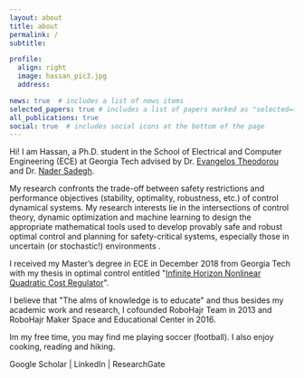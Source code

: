 ```yaml
---
layout: about
title: about
permalink: /
subtitle: 

profile:
  align: right
  image: hassan_pic3.jpg
  address: 

news: true  # includes a list of news items
selected_papers: true # includes a list of papers marked as "selected={true}"
all_publications: true
social: true  # includes social icons at the bottom of the page
---
```


Hi! I am Hassan, a Ph.D. student in the School of Electrical and Computer Engineering (ECE) at Georgia Tech advised by Dr. [Evangelos Theodorou](https://scholar.google.com/citations?hl=en&user=dG9MV7oAAAAJ) and Dr. [Nader Sadegh](https://scholar.google.com/citations?user=TS4freMAAAAJ&hl=en). 

My research confronts the trade-off between safety restrictions and performance objectives (stability, optimality, robustness, etc.) of control dynamical systems. My research interests lie in the intersections of control theory, dynamic optimization and machine learning to design the appropriate mathematical tools used to develop provably safe and robust optimal control and planning for safety-critical systems, especially those in uncertain (or stochastic!) environments . 

I received my Master’s degree in ECE in December 2018 from Georgia Tech with my thesis in optimal control entitled "[Infinite Horizon Nonlinear Quadratic Cost Regulator](https://smartech.gatech.edu/handle/1853/60821)".

I believe that "The alms of knowledge is to educate" and thus besides my academic work and research, I cofounded RoboHajr Team in 2013 and RoboHajr Maker Space and Educational Center in 2016. 

Im my free time, you may find me playing soccer (football). I also enjoy cooking, reading and hiking.

Google Scholar | LinkedIn | ResearchGate 